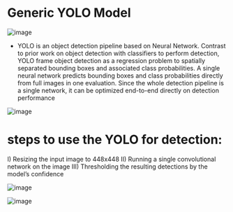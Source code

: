 # Generic YOLO Model



![image](https://user-images.githubusercontent.com/53750465/62553532-cd7e5500-b86f-11e9-9aea-a9458b62e001.png)


- YOLO is an object detection pipeline based on Neural Network. Contrast to prior work on object detection with classifiers to perform detection, YOLO frame object detection as a regression problem to spatially separated bounding boxes and associated class probabilities. A single neural network predicts bounding boxes and class probabilities directly from full images in one evaluation. Since the whole detection pipeline is a single network, it can be optimized end-to-end directly on detection performance



![image](https://user-images.githubusercontent.com/53750465/62553615-f0106e00-b86f-11e9-99a6-6e488eaf5f75.png)


# steps to use the YOLO for detection:
I) Resizing the input image to 448x448
II) Running a single convolutional network on the image
III) Thresholding the resulting detections by the model’s confidence

 
![image](https://user-images.githubusercontent.com/53750465/62553670-0dddd300-b870-11e9-95bb-7d880535884b.png)


![image](https://user-images.githubusercontent.com/53750465/62553699-1cc48580-b870-11e9-99ac-c6a1cd9c372f.png)

